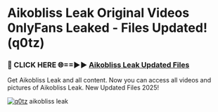 # Aikobliss Leak Original Videos 0nlyFans Leaked - Files Updated! (q0tz)

<h3>🔴 CLICK HERE 🌐==►► <a href="https://tinyurl.com/2r6w6z4p" rel="nofollow">Aikobliss Leak Updated Files</a></h3>

Get Aikobliss Leak and all content. Now you can access all videos and pictures of Aikobliss Leak. New Updated Files 2025!

[![q0tz](https://i.imgur.com/CCmkfDU.gif)](https://tinyurl.com/2r6w6z4p)
aikobliss leak